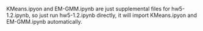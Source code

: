 KMeans.ipyon and EM-GMM.ipynb are just supplemental files for hw5-1.2.ipynb, 
so just run hw5-1.2.ipynb directly, 
it will import KMeans.ipyon and EM-GMM.ipynb automatically.
